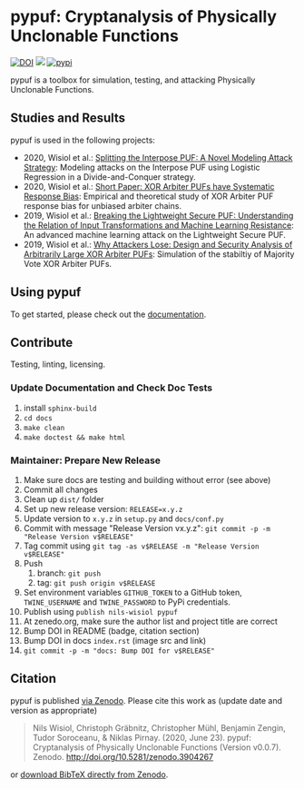 # pypuf: Cryptanalysis of Physically Unclonable Functions

[![DOI](https://zenodo.org/badge/DOI/10.5281/zenodo.3904267.svg)](https://doi.org/10.5281/zenodo.3904267)
![](https://github.com/nils-wisiol/pypuf/workflows/Doc%20Tests/badge.svg?branch=v2)
[![pypi](https://img.shields.io/pypi/v/pypuf.svg)](https://pypi.python.org/pypi/pypuf)

pypuf is a toolbox for simulation, testing, and attacking Physically Unclonable Functions.

## Studies and Results

pypuf is used in the following projects:

- 2020, Wisiol et al.: [ Splitting the Interpose PUF: A Novel Modeling Attack Strategy](https://eprint.iacr.org/2019/1473):
  Modeling attacks on the Interpose PUF using Logistic Regression in a Divide-and-Conquer strategy.
- 2020, Wisiol et al.: [Short Paper: XOR Arbiter PUFs have Systematic Response Bias](https://eprint.iacr.org/2019/1091):
  Empirical and theoretical study of XOR Arbiter PUF response bias for unbiased arbiter chains.
- 2019, Wisiol et al.: [Breaking the Lightweight Secure PUF: Understanding the Relation of Input Transformations and Machine Learning Resistance](https://eprint.iacr.org/2019/799):
  An advanced machine learning attack on the Lightweight Secure PUF.
- 2019, Wisiol et al.: [Why Attackers Lose: Design and Security Analysis of Arbitrarily Large XOR Arbiter PUFs](https://doi.org/10.1007/s13389-019-00204-8):
  Simulation of the stabiltiy of Majority Vote XOR Arbiter PUFs.

## Using pypuf

To get started, please check out the [documentation](https://pypuf.readthedocs.org).

## Contribute

Testing, linting, licensing.

### Update Documentation and Check Doc Tests

1. install `sphinx-build`
1. `cd docs`
1. `make clean`
1. `make doctest && make html`

### Maintainer: Prepare New Release

1. Make sure docs are testing and building without error (see above)
1. Commit all changes
1. Clean up `dist/` folder
1. Set up new release version: `RELEASE=x.y.z`
1. Update version to `x.y.z` in `setup.py` and `docs/conf.py`
1. Commit with message "Release Version vx.y.z": `git commit -p -m "Release Version v$RELEASE"`
1. Tag commit using `git tag -as v$RELEASE -m "Release Version v$RELEASE"`
1. Push
    1. branch: `git push`
    1. tag: `git push origin v$RELEASE`
1. Set environment variables `GITHUB_TOKEN` to a GitHub token, `TWINE_USERNAME` and `TWINE_PASSWORD` to PyPi
    credentials.
1. Publish using `publish nils-wisiol pypuf`
1. At zenedo.org, make sure the author list and project title are correct
1. Bump DOI in README (badge, citation section)
1. Bump DOI in docs `index.rst` (image src and link)
1. `git commit -p -m "docs: Bump DOI for v$RELEASE"`

## Citation

pypuf is published [via Zenodo](https://zenodo.org/record/3904267). Please cite this work as (update date and version
as appropriate)

> Nils Wisiol, Christoph Gräbnitz, Christopher Mühl, Benjamin Zengin, Tudor Soroceanu, & Niklas Pirnay. (2020, June 23). pypuf: Cryptanalysis of Physically Unclonable Functions (Version v0.0.7). Zenodo. http://doi.org/10.5281/zenodo.3904267

or [download BibTeX directly from Zenodo](https://zenodo.org/record/3904267/export/hx).
